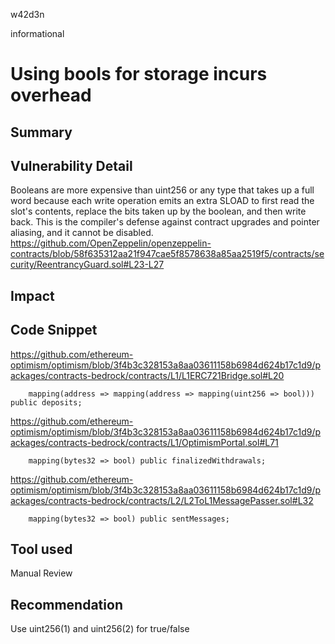 w42d3n

informational

# Using bools for storage incurs overhead

## Summary

## Vulnerability Detail

Booleans are more expensive than uint256 or any type that takes up a full word because each write operation emits an extra SLOAD to first read the slot's contents, replace the bits taken up by the boolean, and then write back. 
This is the compiler's defense against contract upgrades and pointer aliasing, and it cannot be disabled. https://github.com/OpenZeppelin/openzeppelin-contracts/blob/58f635312aa21f947cae5f8578638a85aa2519f5/contracts/security/ReentrancyGuard.sol#L23-L27 



## Impact

## Code Snippet

https://github.com/ethereum-optimism/optimism/blob/3f4b3c328153a8aa03611158b6984d624b17c1d9/packages/contracts-bedrock/contracts/L1/L1ERC721Bridge.sol#L20

```solidity
    mapping(address => mapping(address => mapping(uint256 => bool))) public deposits;
```


https://github.com/ethereum-optimism/optimism/blob/3f4b3c328153a8aa03611158b6984d624b17c1d9/packages/contracts-bedrock/contracts/L1/OptimismPortal.sol#L71

```solidity
    mapping(bytes32 => bool) public finalizedWithdrawals;
```
https://github.com/ethereum-optimism/optimism/blob/3f4b3c328153a8aa03611158b6984d624b17c1d9/packages/contracts-bedrock/contracts/L2/L2ToL1MessagePasser.sol#L32

```solidity
    mapping(bytes32 => bool) public sentMessages;
```
## Tool used

Manual Review

## Recommendation

Use uint256(1) and uint256(2) for true/false